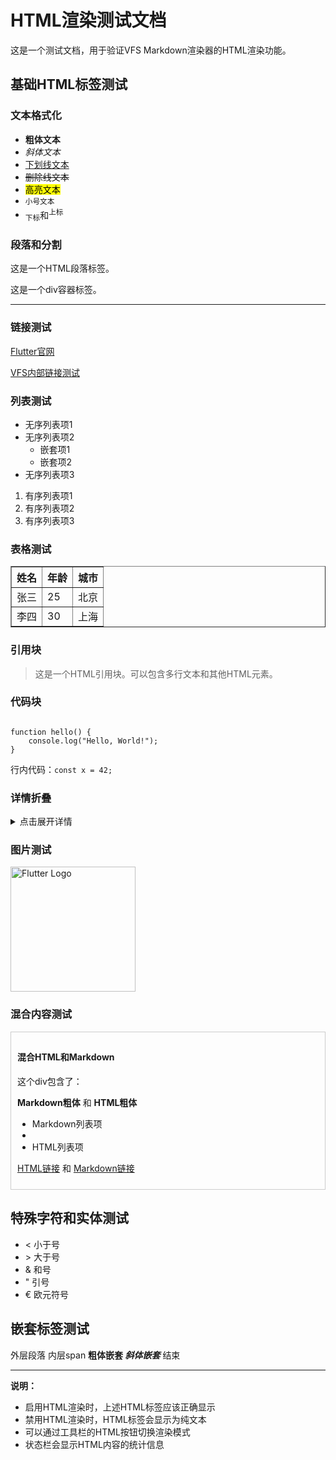 # HTML渲染测试文档

这是一个测试文档，用于验证VFS Markdown渲染器的HTML渲染功能。

## 基础HTML标签测试

### 文本格式化
- <b>粗体文本</b>
- <i>斜体文本</i>
- <u>下划线文本</u>
- <s>删除线文本</s>
- <mark>高亮文本</mark>
- <small>小号文本</small>
- <sub>下标</sub>和<sup>上标</sup>

### 段落和分割
<p>这是一个HTML段落标签。</p>

<div>这是一个div容器标签。</div>

<hr>

### 链接测试
<a href="https://flutter.dev">Flutter官网</a>

<a href="indexeddb://testdb/testcollection/test.md">VFS内部链接测试</a>

### 列表测试
<ul>
  <li>无序列表项1</li>
  <li>无序列表项2
    <ul>
      <li>嵌套项1</li>
      <li>嵌套项2</li>
    </ul>
  </li>
  <li>无序列表项3</li>
</ul>

<ol>
  <li>有序列表项1</li>
  <li>有序列表项2</li>
  <li>有序列表项3</li>
</ol>

### 表格测试
<table border="1">
  <thead>
    <tr>
      <th>姓名</th>
      <th>年龄</th>
      <th>城市</th>
    </tr>
  </thead>
  <tbody>
    <tr>
      <td>张三</td>
      <td>25</td>
      <td>北京</td>
    </tr>
    <tr>
      <td>李四</td>
      <td>30</td>
      <td>上海</td>
    </tr>
  </tbody>
</table>

### 引用块
<blockquote>
这是一个HTML引用块。可以包含多行文本和其他HTML元素。
</blockquote>

### 代码块
<pre><code>
function hello() {
    console.log("Hello, World!");
}
</code></pre>

行内代码：<code>const x = 42;</code>

### 详情折叠
<details>
  <summary>点击展开详情</summary>
  <p>这是隐藏的详细内容。</p>
  <ul>
    <li>详情项1</li>
    <li>详情项2</li>
  </ul>
</details>

### 图片测试
<img src="https://flutter.dev/assets/images/shared/brand/flutter/logo/flutter-lockup.png" alt="Flutter Logo" width="200">

### 混合内容测试
<div style="border: 1px solid #ccc; padding: 10px; margin: 10px 0;">
  <h4>混合HTML和Markdown</h4>
  <p>这个div包含了：</p>
  
  **Markdown粗体** 和 <b>HTML粗体</b>
  
  - Markdown列表项
  - <li>HTML列表项</li>
  
  <a href="#top">HTML链接</a> 和 [Markdown链接](https://dart.dev)
</div>

## 特殊字符和实体测试
- &lt; 小于号
- &gt; 大于号  
- &amp; 和号
- &quot; 引号
- &#8364; 欧元符号

## 嵌套标签测试
<div>
  <p>外层段落 <span>内层span <b>粗体嵌套 <i>斜体嵌套</i></b></span> 结束</p>
</div>

---

**说明：**
- 启用HTML渲染时，上述HTML标签应该正确显示
- 禁用HTML渲染时，HTML标签会显示为纯文本
- 可以通过工具栏的HTML按钮切换渲染模式
- 状态栏会显示HTML内容的统计信息
